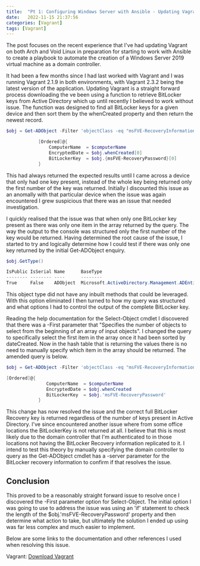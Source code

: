 ```yaml
---
title:  "Pt 1: Configuring Windows Server with Ansible - Updating Vagrant"
date:   2022-11-15 21:37:56
categories: [Vagrant]
tags: [Vagrant]
---
```


The post focuses on the recent experience that I've had updating Vagrant on both Arch and Void Linux in preparation for starting to work with Ansible to create a playbook to automate the creation of a Windows Server 2019 virtual machine as a domain controller.

It had been a few months since I had last worked with Vagrant and I was running Vagrant 2.1.9 in both environments, with Vagrant 2.3.2 being the latest version of the application. Updating Vagrant is a straight forward process downloading the ve been using a function to retrieve BitLocker keys from Active Directory which up until recently I believed to work without issue. The function was designed to find all BitLocker keys for a given device and then sort them by the whenCreated property and then return the newest record.

```powershell
$obj = Get-ADObject -Filter 'objectClass -eq "msFVE-RecoveryInformation"' -SearchBase $computer -Properties whenCreated, msFVE-RecoveryPassword -Credential (Get-Credential) | Sort-Object whenCreated -Descending | Select-Object whenCreated, msFVE-RecoveryPassword

            [Ordered]@{
                ComputerName  = $computerName
                EncryptedDate = $obj.whenCreated[0]
                BitLockerKey  = $obj.{msFVE-RecoveryPassword}[0]
            }
```

This had always returned the expected results until I came across a device that only had one key present, instead of the whole key being returned only the first number of the key was returned. Initially I discounted this issue as an anomally with that particular device when the issue was again encountered I grew suspicious that there was an issue that needed investigation.

I quickly realised that the issue was that when only one BitLocker key present as there was only one item in the array returned by the query. The way the output to the console was structured only the first number of the key would be returned. Having determined the root cause of the issue, I started to try and logically determine how I could test if there was only one key returned by the initial Get-ADObject enquiry.

```powershell
$obj.GetType()

IsPublic IsSerial Name      BaseType
-------- -------- ----      --------
True     False    ADObject  Microsoft.ActiveDirectory.Management.ADEntity
```
This object type did not have any inbuilt methods that could be leveraged. With this option eliminated I then turned to how my query was structured and what options I had to control the output of the complete BitLocker key.

Reading the help documentation for the Select-Object cmdlet I discovered that there was a -First parameter that "Specifies the number of objects to select from the beginning of an array of input objects". I changed the query to specifically select the first item in the array once it had been sorted by dateCreated. Now in the hash table that is returning the values there is no need to manually specify which item in the array should be returned. The amended query is below.
 
```powershell
$obj = Get-ADObject -Filter 'objectClass -eq "msFVE-RecoveryInformation"' -SearchBase $computer -Properties whenCreated, msFVE-RecoveryPassword -Credential (Get-Credential) | Sort-Object whenCreated -Descending | Select-Object -First 1

[Ordered]@{
               ComputerName  = $computerName
               EncryptedDate = $obj.whenCreated
               BitLockerKey  = $obj.'msFVE-RecoveryPassword'
            }
```

This change has now resolved the issue and the correct full BitLocker Recovery key is returned regardless of the number of keys present in Active Directory. I've since encountered another issue where from some office locations the BitLockerKey is not returned at all. I believe that this is most likely due to the domain controller that I'm authenticated to in those locations not having the BitLocker Recovery information replicated to it. I intend to test this theory by manually specifying the domain controller to query as the Get-ADObject cmdlet has a -server parameter for the BitLocker recovery information to confirm if that resolves the issue.

## Conclusion
This proved to be a reasonably straight forward issue to resolve once I discovered the -First parameter option for Select-Object. The initial option I was going to use to address the issue was using an 'if' statement to check the length of the $obj.'msFVE-RecoveryPassword' property and then determine what action to take, but ultimately the solution I ended up using was far less complex and much easier to implement.

Below are some links to the documentation and other references I used when resolving this issue.

Vagrant: [Download Vagrant](https://developer.hashicorp.com/vagrant/downloads)
